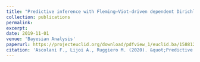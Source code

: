 ```yaml
---
title: "Predictive inference with Fleming–Viot-driven dependent Dirichlet processes"
collection: publications
permalink:
excerpt: 
date: 2019-11-01
venue: 'Bayesian Analysis'
paperurl: https://projecteuclid.org/download/pdfview_1/euclid.ba/1588125765
citation: 'Ascolani F., Lijoi A., Ruggiero M. (2020). &quot;Predictive inference with Fleming–Viot-driven dependent Dirichlet processes.&quot; <i> *Bayesian Analysis*, in press.'
---
```


